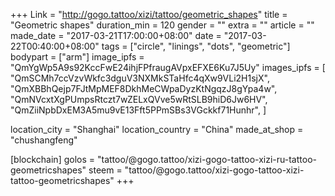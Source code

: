 +++
Link = "http://gogo.tattoo/xizi/tattoo/geometric_shapes"
title = "Geometric shapes"
duration_min = 120
gender = ""
extra = ""
article = ""
made_date = "2017-03-21T17:00:00+08:00"
date = "2017-03-22T00:40:00+08:00"
tags = ["circle", "linings", "dots", "geometric"]
bodypart = ["arm"]
image_ipfs = "QmYgWp5A9s92KccFwE24ihjFPfraugAVpxEFXE6Ku7J5Uy"
images_ipfs = [  "QmSCMh7ccVzvWkfc3dguV3NXMkSTaHfc4qXw9VLi2H1sjX",
  "QmXBBhQejp7FJtMpMEF8DkhMeCWpaDyzKtNgqzJ8gYpa4w",
  "QmNVcxtXgPUmpsRtczt7wZELxQVve5wRtSLB9hiD6Jw6HV",
  "QmZiiNpbDxEM3A5mu9vE13Fft5PPmSBs3VGckkf71Hunhr",
]

location_city = "Shanghai"
location_country = "China"
made_at_shop = "chushangfeng"

[blockchain]
golos = "tattoo/@gogo.tattoo/xizi-gogo-tattoo-xizi-ru-tattoo-geometricshapes"
steem = "tattoo/@gogo.tattoo/xizi-gogo-tattoo-xizi-tattoo-geometricshapes"
+++
